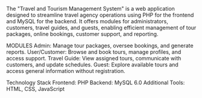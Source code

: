 The "Travel and Tourism Management System" is a web application designed to streamline travel agency operations using PHP for the frontend and MySQL for the backend. It offers modules for administrators, customers, travel guides, and guests, enabling efficient management of tour packages, online bookings, customer support, and reporting.

MODULES
Admin: Manage tour packages, oversee bookings, and generate reports.
User/Customer: Browse and book tours, manage profiles, and access support.
Travel Guide: View assigned tours, communicate with customers, and update schedules.
Guest: Explore available tours and access general information without registration.

Technology Stack
Frontend: PHP
Backend: MySQL 6.0
Additional Tools: HTML, CSS, JavaScript
